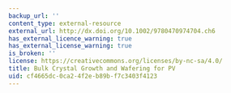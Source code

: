 ```yaml
---
backup_url: ''
content_type: external-resource
external_url: http://dx.doi.org/10.1002/9780470974704.ch6
has_external_licence_warning: true
has_external_license_warning: true
is_broken: ''
license: https://creativecommons.org/licenses/by-nc-sa/4.0/
title: Bulk Crystal Growth and Wafering for PV
uid: cf4665dc-0ca2-4f2e-b89b-f7c3403f4123
---
```


